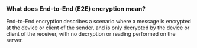 ### What does End-to-End (E2E) encryption mean?

End-to-End encryption describes a scenario where a message is encrypted at the device or client of the sender, and is only decrypted by the device or client of the receiver, with no decryption or reading performed on the server.
